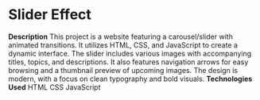 # Slider Effect
**Description**
This project is a website featuring a carousel/slider with animated transitions. It utilizes HTML, CSS, and JavaScript to create a dynamic interface.
The slider includes various images with accompanying titles, topics, and descriptions. 
It also features navigation arrows for easy browsing and a thumbnail preview of upcoming images.
The design is modern, with a focus on clean typography and bold visuals.
**Technologies Used**
HTML
CSS
JavaScript
